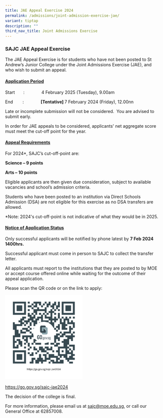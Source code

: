 ```yaml
---
title: JAE Appeal Exercise 2024
permalink: /admissions/joint-admission-exercise-jae/
variant: tiptap
description: ""
third_nav_title: Joint Admissions Exercise
---
```

<h3><strong>SAJC JAE Appeal Exercise</strong></h3>
<p>The JAE Appeal Exercise is for students who have not been posted to St
Andrew’s Junior College under the Joint Admissions Exercise (JAE), and
who wish to submit an appeal.</p>
<p></p>
<h4><u>Application Period</u></h4>
<p>Start&nbsp;&nbsp;&nbsp;&nbsp;&nbsp;&nbsp; :&nbsp;&nbsp;&nbsp;&nbsp;&nbsp;&nbsp;&nbsp;&nbsp;&nbsp;&nbsp;&nbsp;&nbsp;&nbsp;
4 February 2025 (Tuesday), 9.00am</p>
<p>End&nbsp;&nbsp;&nbsp;&nbsp;&nbsp;&nbsp;&nbsp; :&nbsp;&nbsp;&nbsp;&nbsp;&nbsp;&nbsp;&nbsp;&nbsp;&nbsp;&nbsp;&nbsp;&nbsp;&nbsp; <strong>[Tentative] <em> </em></strong>7
February 2024 (Friday), 12.00nn</p>
<p>Late or incomplete submission will not be considered. &nbsp;You are advised
to submit early.</p>
<p>In order for JAE appeals to be considered, applicants' net aggregate score
must meet the cut-off point for the year.</p>
<h4><u>Appeal Requirements</u></h4>
<p>For 2024*, SAJC’s cut-off-point are:</p>
<p><strong>Science – 9 points</strong>
</p>
<p><strong>Arts – 10 points</strong>
</p>
<p>Eligible applicants are then given due consideration, subject to available
vacancies and school’s admission criteria.</p>
<p>Students who have been posted to an institution via Direct Schools Admission
(DSA) are not eligible for this exercise as no DSA transfers are allowed.</p>
<p></p>
<p>*Note: 2024's cut-off-point is not indicative of what they would be in
2025.</p>
<p></p>
<h4><u>Notice of Application Status</u></h4>
<p>Only successful applicants will be notified by phone latest by <strong>7 Feb 2024 1400hrs.</strong>
</p>
<p>Successful applicant must come in person to SAJC to collect the transfer
letter.&nbsp;</p>
<p>All applicants must report to the institutions that they are posted to
by MOE or accept course offered online while waiting for the outcome of
their appeal application.</p>
<p>Please scan the QR code or on the link to apply:
<br>
</p>
<div class="isomer-image-wrapper">
<img style="width: 50%;" height="auto" width="100%" alt="" src="/images/QR Codes/JAE Appeal 2024/jae_appeal_2024.png">
</div>
<p><a href="https://go.gov.sg/sajc-jae2024" rel="noopener noreferrer nofollow" target="_blank">https://go.gov.sg/sajc-jae2024</a>
</p>
<p></p>
<p>The decision of the college is final.</p>
<p>For more information, please email us at <a href="sajc@moe.edu.sg" rel="noopener noreferrer nofollow" target="_blank">sajc@moe.edu.sg</a>, or call our General Office
at 62857008.</p>